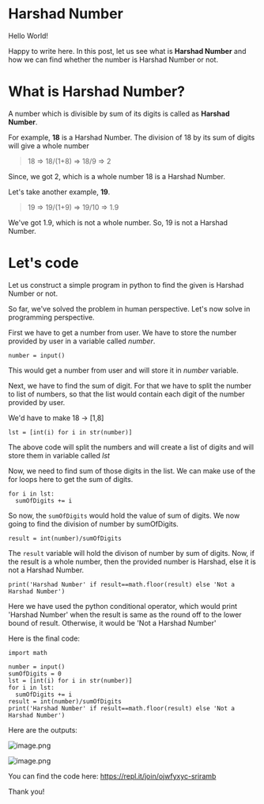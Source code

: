 # Harshad Number

Hello World!

Happy to write here. In this post, let us see what is **Harshad Number** and how we can find whether the number is Harshad Number or not.

# What is Harshad Number?
A number which is divisible by sum of its digits is called as **Harshad Number**.

For example, **18** is a Harshad Number. The division of 18 by its sum of digits will give a whole number

> 18 => 18/(1+8) => 18/9 => 2

Since, we got 2, which is a whole number 18 is a Harshad Number.

Let's take another example, **19**.


> 19 => 19/(1+9) => 19/10 => 1.9

We've got 1.9, which is not a whole number. So, 19 is not a Harshad Number.

# Let's code

Let us construct a simple program in python to find the given is Harshad Number or not.

So far, we've solved the problem in human perspective. Let's now solve in programming perspective.

First we have to get a number from user. We have to store the number provided by user in a variable called *number*.


``` 
number = input()
```

This would get a number from user and will store it in *number* variable.

Next, we have to find the sum of digit. For that we have to split the number to list of numbers, so that the list would contain each digit of the number provided by user.

We'd have to make 18 -> [1,8]


```
lst = [int(i) for i in str(number)]
``` 

The above code will split the numbers and will create a list of digits and will store them in variable called *lst*

Now, we need to find sum of those digits in the list. We can make use of the for loops here to get the sum of digits.

```
for i in lst:
  sumOfDigits += i
```
So now, the `sumOfDigits` would hold the value of sum of digits.
We now going to find the division of number by sumOfDigits.
```
result = int(number)/sumOfDigits
```

The `result` variable will hold the divison of number by sum of digits.
Now, if the result is a whole number, then the provided number is Harshad, else it is not a Harshad Number.
```
print('Harshad Number' if result==math.floor(result) else 'Not a Harshad Number')
```
Here we have used the python conditional operator, which would print 'Harshad Number' when the result is same as the round off to the lower bound of result. Otherwise, it would be 'Not a Harshad Number'

Here is the final code:
```
import math

number = input()
sumOfDigits = 0
lst = [int(i) for i in str(number)]
for i in lst:
  sumOfDigits += i
result = int(number)/sumOfDigits
print('Harshad Number' if result==math.floor(result) else 'Not a Harshad Number')
```

Here are the outputs:

![image.png](https://cdn.hashnode.com/res/hashnode/image/upload/v1608474511882/HZxU0vSMb.png)


![image.png](https://cdn.hashnode.com/res/hashnode/image/upload/v1608474538038/5VFnayzUz.png)

You can find the code here: https://repl.it/join/ojwfyxyc-sriramb

Thank you!